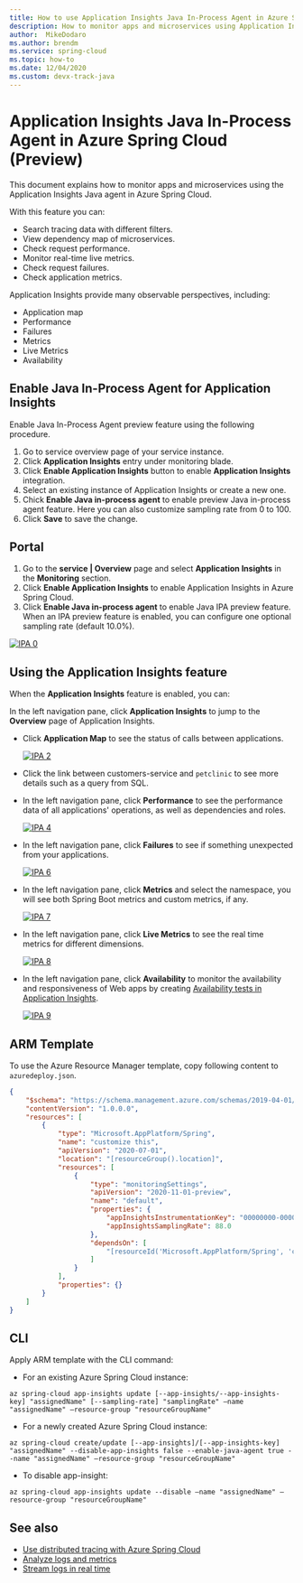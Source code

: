 ```yaml
---
title: How to use Application Insights Java In-Process Agent in Azure Spring Cloud 
description: How to monitor apps and microservices using Application Insights Java In-Process Agent in Azure Spring Cloud.
author:  MikeDodaro
ms.author: brendm
ms.service: spring-cloud
ms.topic: how-to
ms.date: 12/04/2020
ms.custom: devx-track-java
---
```


# Application Insights Java In-Process Agent in Azure Spring Cloud (Preview)

This document explains how to monitor apps and microservices using the Application Insights Java agent in Azure Spring Cloud. 

With this feature you can:

* Search tracing data with different filters.
* View dependency map of microservices.
* Check request performance.
* Monitor real-time live metrics.
* Check request failures.
* Check application metrics.

Application Insights provide many observable perspectives, including:

* Application map
* Performance
* Failures
* Metrics
* Live Metrics
* Availability

## Enable Java In-Process Agent for Application Insights

Enable Java In-Process Agent preview feature using the following procedure.

1. Go to service overview page of your service instance.
2. Click **Application Insights** entry under monitoring blade.
3. Click **Enable Application Insights** button to enable **Application Insights** integration.
4. Select an existing instance of Application Insights or create a new one.
5. Chick **Enable Java in-process agent** to enable preview Java in-process agent feature. Here you can also customize sampling rate from 0 to 100.
6.  Click **Save** to save the change.

## Portal

1. Go to the **service | Overview** page and select **Application Insights** in the **Monitoring** section. 
2. Click **Enable Application Insights** to enable Application Insights in Azure Spring Cloud.
3. Click **Enable Java in-process agent** to enable Java IPA preview feature. When an IPA preview feature is enabled, you can configure one optional sampling rate (default 10.0%).

  [ ![IPA 0](media/spring-cloud-application-insights/insights-process-agent-0.png)](media/spring-cloud-application-insights/insights-process-agent-0.png)

## Using the Application Insights feature

When the **Application Insights** feature is enabled, you can:

In the left navigation pane, click **Application Insights** to jump to the **Overview** page of Application Insights. 

* Click **Application Map** to see the status of calls between applications.

  [ ![IPA 2](media/spring-cloud-application-insights/insights-process-agent-2-map.png)](media/spring-cloud-application-insights/insights-process-agent-2-map.png)

* Click the link between customers-service and `petclinic` to see more details such as a query from SQL.

* In the left navigation pane, click **Performance** to see the performance data of all applications' operations, as well as dependencies and roles.

  [ ![IPA 4](media/spring-cloud-application-insights/insights-process-agent-4-performance.png)](media/spring-cloud-application-insights/insights-process-agent-4-performance.png)

* In the left navigation pane, click **Failures** to see if something unexpected from your applications.

  [ ![IPA 6](media/spring-cloud-application-insights/insights-process-agent-6-failures.png)](media/spring-cloud-application-insights/insights-process-agent-6-failures.png)

* In the left navigation pane, click **Metrics** and select the namespace, you will see both Spring Boot metrics and custom metrics, if any.

  [ ![IPA 7](media/spring-cloud-application-insights/insights-process-agent-5-metrics.png)](media/spring-cloud-application-insights/insights-process-agent-5-metrics.png)

* In the left navigation pane, click **Live Metrics** to see the real time metrics for different dimensions.

  [ ![IPA 8](media/spring-cloud-application-insights/petclinic-microservices-live-metrics.jpg)](media/spring-cloud-application-insights/petclinic-microservices-live-metrics.jpg)

* In the left navigation pane, click **Availability** to monitor the availability and responsiveness of Web apps by creating [Availability tests in Application Insights](/azure/azure-monitor/app/monitor-web-app-availability).

  [ ![IPA 9](media/spring-cloud-application-insights/petclinic-microservices-availability.jpg)](media/spring-cloud-application-insights/petclinic-microservices-availability.jpg)

## ARM Template
To use the Azure Resource Manager template, copy following content to `azuredeploy.json`.

```json
{
    "$schema": "https://schema.management.azure.com/schemas/2019-04-01/deploymentTemplate.json#",
    "contentVersion": "1.0.0.0",
    "resources": [
        {
            "type": "Microsoft.AppPlatform/Spring",
            "name": "customize this",
            "apiVersion": "2020-07-01",
            "location": "[resourceGroup().location]",
            "resources": [
                {
                    "type": "monitoringSettings",
                    "apiVersion": "2020-11-01-preview",
                    "name": "default",
                    "properties": {
                        "appInsightsInstrumentationKey": "00000000-0000-0000-0000-000000000000",
                        "appInsightsSamplingRate": 88.0
                    },
                    "dependsOn": [
                        "[resourceId('Microsoft.AppPlatform/Spring', 'customize this')]"
                    ]
                }
            ],
            "properties": {}
        }
    ]
}
```

## CLI
Apply ARM template with the CLI command:

* For an existing Azure Spring Cloud instance:

```azurecli
az spring-cloud app-insights update [--app-insights/--app-insights-key] "assignedName" [--sampling-rate] "samplingRate" –name "assignedName" –resource-group "resourceGroupName"
```
* For a newly created Azure Spring Cloud instance:

```azurecli
az spring-cloud create/update [--app-insights]/[--app-insights-key] "assignedName" --disable-app-insights false --enable-java-agent true --name "assignedName" –resource-group "resourceGroupName"
```
* To disable app-insight:

```azurecli
az spring-cloud app-insights update --disable –name "assignedName" –resource-group "resourceGroupName"

```

## See also
* [Use distributed tracing with Azure Spring Cloud](spring-cloud-tutorial-distributed-tracing.md)
* [Analyze logs and metrics](diagnostic-services.md)
* [Stream logs in real time](spring-cloud-howto-log-streaming.md)